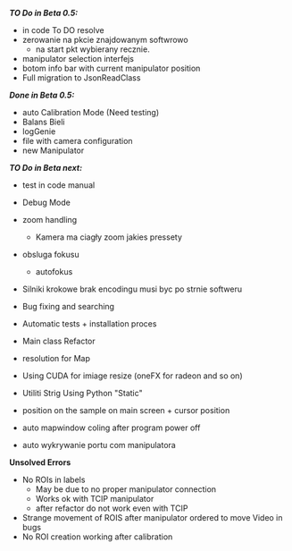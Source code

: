***TO Do in Beta 0.5:***

- in code To DO resolve
- zerowanie na pkcie znajdowanym softwrowo
   - na start pkt wybierany recznie.
- manipulator selection interfejs
- botom info bar with current manipulator position
- Full migration to JsonReadClass

***Done in Beta 0.5:***
- auto Calibration Mode (Need testing)
- Balans Bieli
- logGenie
- file with camera configuration
- new Manipulator

***TO Do in Beta next:***

- test in code manual

- Debug Mode

- zoom handling
  - Kamera ma ciagły zoom jakies pressety

- obsluga fokusu
  - autofokus
  
- Silniki krokowe brak encodingu musi byc po strnie softweru

- Bug fixing and searching

- Automatic tests + installation proces

- Main class Refactor

- resolution for Map

- Using CUDA for imiage resize (oneFX for radeon and so on)

- Utiliti Strig Using Python "Static"

- position on the sample on main screen + cursor position

- auto mapwindow coling after program power off

- auto wykrywanie portu com manipulatora

**Unsolved Errors**

- No ROIs in labels
  - May be due to no proper manipulator connection
  - Works ok with TCIP manipulator
  - after refactor do not work even with TCIP
- Strange movement of ROIS after manipulator ordered to move Video in bugs
- No ROI creation working after calibration